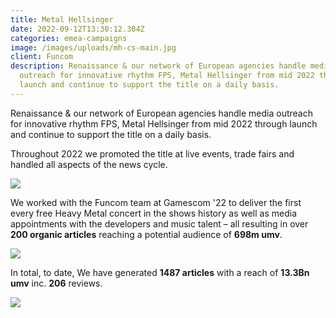 ```yaml
---
title: Metal Hellsinger
date: 2022-09-12T13:30:12.304Z
categories: emea-campaigns
image: /images/uploads/mh-cs-main.jpg
client: Funcom
description: Renaissance & our network of European agencies handle media
  outreach for innovative rhythm FPS, Metal Hellsinger from mid 2022 through
  launch and continue to support the title on a daily basis.
---
```

Renaissance & our network of European agencies handle media outreach for innovative rhythm FPS, Metal Hellsinger from mid 2022 through launch and continue to support the title on a daily basis.

Throughout 2022 we promoted the title at live events, trade fairs and handled all aspects of the news cycle.

![](/images/uploads/mh-cs1.png)



We worked with the Funcom team at Gamescom '22 to deliver the first every free Heavy Metal concert in the shows history as well as media appointments with the developers and music talent – all resulting in over **200 organic articles** reaching a potential audience of **698m umv**.

![](/images/uploads/mh-cs3.png)



In total, to date, We have generated **1487 articles** with a reach of **13.3Bn umv** inc. **206** reviews.

![](/images/uploads/mh-cs2.png)
